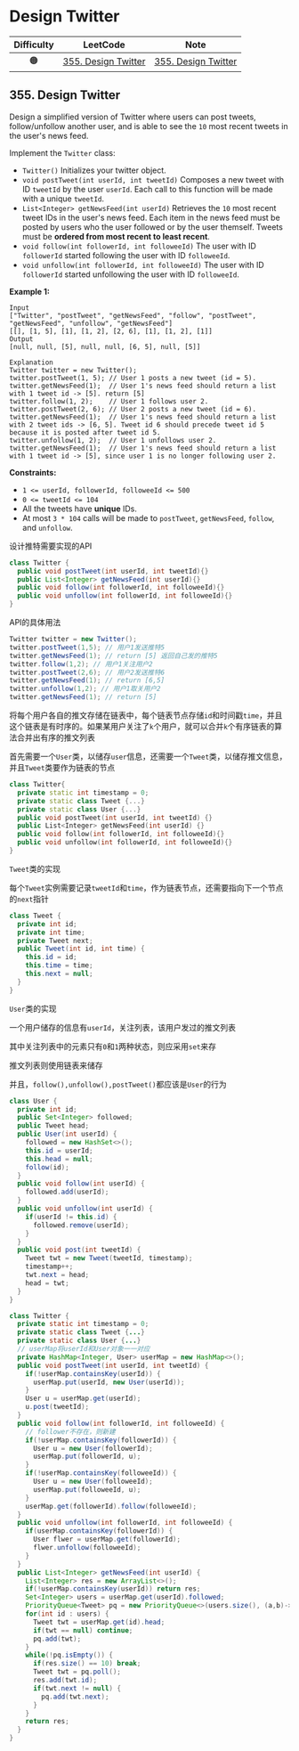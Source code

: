 # Design Twitter

| Difficulty |                           LeetCode                           | Note |
| :--------: | :----------------------------------------------------------: | :--: |
|     🟠      | [355. Design Twitter](https://leetcode.com/problems/design-twitter/) |[355. Design Twitter](#355-design-twitter)      |



## 355. Design Twitter

Design a simplified version of Twitter where users can post tweets, follow/unfollow another user, and is able to see the `10` most recent tweets in the user's news feed.

Implement the `Twitter` class:

- `Twitter()` Initializes your twitter object.
- `void postTweet(int userId, int tweetId)` Composes a new tweet with ID `tweetId` by the user `userId`. Each call to this function will be made with a unique `tweetId`.
- `List<Integer> getNewsFeed(int userId)` Retrieves the `10` most recent tweet IDs in the user's news feed. Each item in the news feed must be posted by users who the user followed or by the user themself. Tweets must be **ordered from most recent to least recent**.
- `void follow(int followerId, int followeeId)` The user with ID `followerId` started following the user with ID `followeeId`.
- `void unfollow(int followerId, int followeeId)` The user with ID `followerId` started unfollowing the user with ID `followeeId`.

 

**Example 1:**

```
Input
["Twitter", "postTweet", "getNewsFeed", "follow", "postTweet", "getNewsFeed", "unfollow", "getNewsFeed"]
[[], [1, 5], [1], [1, 2], [2, 6], [1], [1, 2], [1]]
Output
[null, null, [5], null, null, [6, 5], null, [5]]

Explanation
Twitter twitter = new Twitter();
twitter.postTweet(1, 5); // User 1 posts a new tweet (id = 5).
twitter.getNewsFeed(1);  // User 1's news feed should return a list with 1 tweet id -> [5]. return [5]
twitter.follow(1, 2);    // User 1 follows user 2.
twitter.postTweet(2, 6); // User 2 posts a new tweet (id = 6).
twitter.getNewsFeed(1);  // User 1's news feed should return a list with 2 tweet ids -> [6, 5]. Tweet id 6 should precede tweet id 5 because it is posted after tweet id 5.
twitter.unfollow(1, 2);  // User 1 unfollows user 2.
twitter.getNewsFeed(1);  // User 1's news feed should return a list with 1 tweet id -> [5], since user 1 is no longer following user 2.
```

 

**Constraints:**

- `1 <= userId, followerId, followeeId <= 500`
- `0 <= tweetId <= 104`
- All the tweets have **unique** IDs.
- At most `3 * 104` calls will be made to `postTweet`, `getNewsFeed`, `follow`, and `unfollow`.

设计推特需要实现的API

```java
class Twitter {
  public void postTweet(int userId, int tweetId){}
  public List<Integer> getNewsFeed(int userId){}
  public void follow(int followerId, int followeeId){}
  public void unfollow(int followerId, int followeeId){}
}
```

API的具体用法

```java
Twitter twitter = new Twitter();
twitter.postTweet(1,5); // 用户1发送推特5
twitter.getNewsFeed(1); // return [5] 返回自己发的推特5
twitter.follow(1,2); // 用户1关注用户2
twitter.postTweet(2,6); // 用户2发送推特6
twitter.getNewsFeed(1); // return [6,5]
twitter.unfollow(1,2); // 用户1取关用户2
twitter.getNewsFeed(1); // return [5]
```

将每个用户各自的推文存储在链表中，每个链表节点存储`id`和时间戳`time`，并且这个链表是有时序的。如果某用户关注了`k`个用户，就可以合并`k`个有序链表的算法合并出有序的推文列表

首先需要一个`User`类，以储存`user`信息，还需要一个`Tweet`类，以储存推文信息，并且`Tweet`类要作为链表的节点

```cpp
class Twitter{
  private static int timestamp = 0;
  private static class Tweet {...}
  private static class User {...}
  public void postTweet(int userId, int tweetId) {}
  public List<Integer> getNewsFeed(int userId) {}
  public void follow(int followerId, int followeeId){}
  public void unfollow(int followerId, int followeeId){}
}
```

`Tweet`类的实现

每个`Tweet`实例需要记录`tweetId`和`time`，作为链表节点，还需要指向下一个节点的`next`指针

```java
class Tweet {
  private int id;
  private int time;
  private Tweet next;
  public Tweet(int id, int time) {
    this.id = id;
    this.time = time;
    this.next = null;
  }
}
```

`User`类的实现

一个用户储存的信息有`userId`，关注列表，该用户发过的推文列表

其中关注列表中的元素只有`0`和`1`两种状态，则应采用`set`来存

推文列表则使用链表来储存

并且，`follow(),unfollow(),postTweet()`都应该是`User`的行为

```java
class User {
  private int id;
  public Set<Integer> followed;
  public Tweet head;
  public User(int userId) {
    followed = new HashSet<>();
    this.id = userId;
    this.head = null;
    follow(id);
  }
  public void follow(int userId) {
    followed.add(userId);
  }
  public void unfollow(int userId) {
    if(userId != this.id) {
      followed.remove(userId);
    }
  }
  public void post(int tweetId) {
    Tweet twt = new Tweet(tweetId, timestamp);
    timestamp++;
    twt.next = head;
    head = twt;
  }
}
```

```java
class Twitter {
  private static int timestamp = 0;
  private static class Tweet {...}
  private static class User {...}
  // userMap将userId和User对象一一对应
  private HashMap<Integer, User> userMap = new HashMap<>();
  public void postTweet(int userId, int tweetId) {
    if(!userMap.containsKey(userId)) {
      userMap.put(userId, new User(userId));
    }
    User u = userMap.get(userId);
    u.post(tweetId);
  }
  public void follow(int followerId, int followeeId) {
    // follower不存在，则新建
    if(!userMap.containsKey(followerId)) {
      User u = new User(followerId);
      userMap.put(followerId, u);
    }
    if(!userMap.containsKey(followeeId)) {
      User u = new User(followeeId);
      userMap.put(followeeId, u);
    }
    userMap.get(followerId).follow(followeeId);
  }
  public void unfollow(int followerId, int followeeId) {
    if(userMap.containsKey(followerId)) {
      User flwer = userMap.get(followerId);
      flwer.unfollow(followeeId);
    }
  }
  public List<Integer> getNewsFeed(int userId) {
    List<Integer> res = new ArrayList<>();
    if(!userMap.containsKey(userId)) return res;
    Set<Integer> users = userMap.get(userId).followed;
    PriorityQueue<Tweet> pq = new PriorityQueue<>(users.size(), (a,b)->(b.time-a.time));
    for(int id : users) {
      Tweet twt = userMap.get(id).head;
      if(twt == null) continue;
      pq.add(twt);
    }
    while(!pq.isEmpty()) {
      if(res.size() == 10) break;
      Tweet twt = pq.poll();
      res.add(twt.id);
      if(twt.next != null) {
        pq.add(twt.next);
      }
    }
    return res;
  }
}
```

